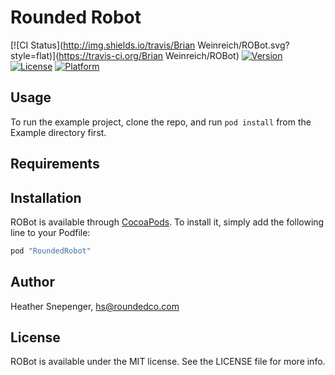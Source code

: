 # Rounded Robot

[![CI Status](http://img.shields.io/travis/Brian Weinreich/ROBot.svg?style=flat)](https://travis-ci.org/Brian Weinreich/ROBot)
[![Version](https://img.shields.io/cocoapods/v/ROBot.svg?style=flat)](http://cocoapods.org/pods/ROBot)
[![License](https://img.shields.io/cocoapods/l/ROBot.svg?style=flat)](http://cocoapods.org/pods/ROBot)
[![Platform](https://img.shields.io/cocoapods/p/ROBot.svg?style=flat)](http://cocoapods.org/pods/ROBot)

## Usage

To run the example project, clone the repo, and run `pod install` from the Example directory first.

## Requirements

## Installation

ROBot is available through [CocoaPods](http://cocoapods.org). To install
it, simply add the following line to your Podfile:

```ruby
pod "RoundedRobot"
```

## Author

Heather Snepenger, hs@roundedco.com

## License

ROBot is available under the MIT license. See the LICENSE file for more info.
